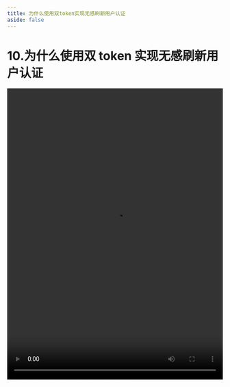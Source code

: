 ```yaml
---
title: 为什么使用双token实现无感刷新用户认证
aside: false
---
```


# 10.为什么使用双 token 实现无感刷新用户认证

<video autoplay src="http://qn.chinavanes.com/interview/project-interview/10.为什么使用双token实现无感刷新用户认证.mp4" controls controlsList="nodownload" width="100%" height="680"/>
